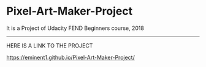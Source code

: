 # Pixel-Art-Maker-Project
It is a Project of Udacity FEND Beginners course, 2018

-------------------------------------------------
HERE IS A LINK TO THE PROJECT

https://eminent1.github.io/Pixel-Art-Maker-Project/
